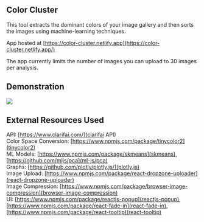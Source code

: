 ## Color Cluster
This tool extracts the dominant colors of your image gallery and then sorts the images using machine-learning techniques. 
  
App hosted at [https://color-cluster.netlify.app](https://color-cluster.netlify.app/)

The app currently limits the number of images you can upload to 30 images per analysis.

## Demonstration
![](public/demo.gif)

## External Resources Used
API: [https://www.clarifai.com/](clarifai API)  
Color Space Conversion: [https://www.npmjs.com/package/tinycolor2](tinycolor2)  
ML Models: [https://www.npmjs.com/package/skmeans](skmeans), [https://github.com/mljs/pca](ml-js/pca)  
Graphs: [https://github.com/plotly/plotly.js/](plotly.js)  
Image Upload: [https://www.npmjs.com/package/react-dropzone-uploader](react-dropzone-uploader)  
Image Compression: [https://www.npmjs.com/package/browser-image-compression](browser-image-compression)  
UI: [https://www.npmjs.com/package/reactjs-popup](reactjs-popup), [https://www.npmjs.com/package/react-fade-in](react-fade-in), [https://www.npmjs.com/package/react-tooltip](react-tooltip)